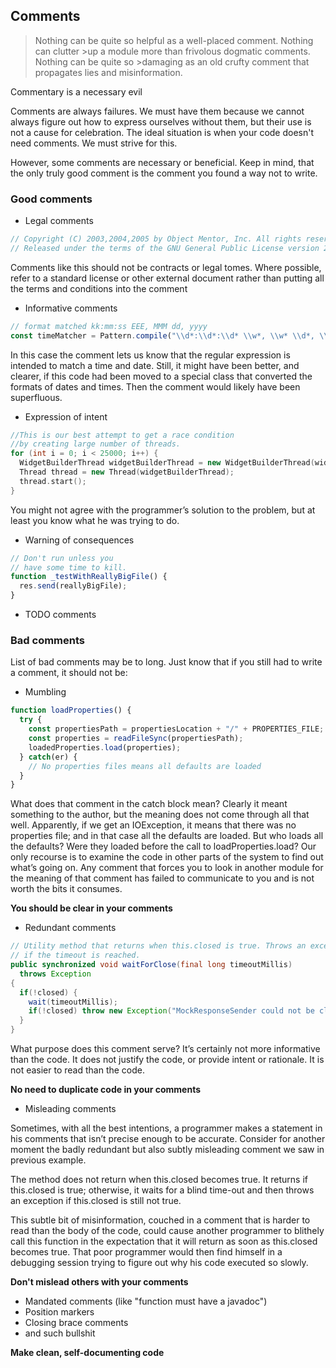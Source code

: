 ## Comments

>Nothing can be quite so helpful as a well-placed comment. Nothing can clutter >up a module more than frivolous dogmatic comments. Nothing can be quite so >damaging as an old crufty comment that propagates lies and misinformation.

Commentary is a necessary evil

Comments are always failures. We must have them because we cannot always figure out how to express ourselves without them, but their use is not a cause for celebration. The ideal situation is when your code doesn't need comments. We must strive for this.

However, some comments are necessary or beneficial. Keep in mind, that the only truly good comment is the comment you found a way not to write.

### Good comments
* Legal comments

```javascript
// Copyright (C) 2003,2004,2005 by Object Mentor, Inc. All rights reserved.
// Released under the terms of the GNU General Public License version 2 or later.
```

Comments like this should not be contracts or legal tomes. Where possible, refer to a standard license or other external document rather than putting all the terms and conditions into the comment

* Informative comments

```javascript
// format matched kk:mm:ss EEE, MMM dd, yyyy
const timeMatcher = Pattern.compile("\\d*:\\d*:\\d* \\w*, \\w* \\d*, \\d*");
```

In this case the comment lets us know that the regular expression is intended to match a time and date. Still, it might have been better, and clearer, if this code had been moved to a special class that converted the formats of dates and times. Then the comment would likely have been superfluous.

* Expression of intent

```C++
//This is our best attempt to get a race condition 
//by creating large number of threads. 
for (int i = 0; i < 25000; i++) { 
  WidgetBuilderThread widgetBuilderThread = new WidgetBuilderThread(widgetBuilder, text, parent, failFlag); 
  Thread thread = new Thread(widgetBuilderThread); 
  thread.start(); 
}
```

You might not agree with the programmer’s solution to the problem, but at least you know what he was trying to do.

* Warning of consequences

```javascript
// Don't run unless you
// have some time to kill.
function _testWithReallyBigFile() {
  res.send(reallyBigFile);
}
```

* TODO comments

### Bad comments
List of bad comments may be to long. Just know that if you still had to write a comment, it should not be:

* Mumbling

```javascript
function loadProperties() {
  try {
    const propertiesPath = propertiesLocation + "/" + PROPERTIES_FILE;
    const properties = readFileSync(propertiesPath);
    loadedProperties.load(properties);
  } catch(er) {
    // No properties files means all defaults are loaded
  }
}
```

What does that comment in the catch block mean? Clearly it meant something to the author, but the meaning does not come through all that well. Apparently, if we get an IOException, it means that there was no properties file; and in that case all the defaults are loaded. But who loads all the defaults? Were they loaded before the call to
loadProperties.load?
Our only recourse is to examine the code in other parts of the system to find out what’s going on. Any comment that forces you to look in another module for the meaning of that comment has failed to communicate to you and is not worth the bits it consumes. 

**You should be clear in your comments**

* Redundant comments

```java
// Utility method that returns when this.closed is true. Throws an exception
// if the timeout is reached.
public synchronized void waitForClose(final long timeoutMillis)
  throws Exception
{
  if(!closed) {
    wait(timeoutMillis);
    if(!closed) throw new Exception("MockResponseSender could not be closed");
  }
}
```

What purpose does this comment serve? It’s certainly not more informative than the code. It does not justify the code, or provide intent or rationale. It is not easier to read than the code.

**No need to duplicate code in your comments**

* Misleading comments

Sometimes, with all the best intentions, a programmer makes a statement in his comments that isn’t precise enough to be accurate. Consider for another moment the badly redundant but also subtly misleading comment we saw in previous example.

The method does not return when this.closed becomes true. It returns if this.closed is true; otherwise, it waits for a blind time-out and then throws an exception if this.closed is still not true.

This subtle bit of misinformation, couched in a comment that is harder to read than the body of the code, could cause another programmer to blithely call this function in the expectation that it will return as soon as this.closed becomes true. That poor programmer would then find himself in a debugging session trying to figure out why his code executed so slowly.

**Don't mislead others with your comments**

* Mandated comments (like "function must have a javadoc")
* Position markers
* Closing brace comments 
* and such bullshit

**Make clean, self-documenting code**

